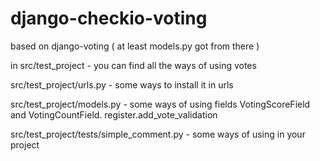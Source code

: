 django-checkio-voting
===================

based on django-voting ( at least models.py got from there )

in src/test_project - you can find all the ways of using votes

src/test_project/urls.py - some ways to install it in urls

src/test_project/models.py - some ways of using fields VotingScoreField and VotingCountField. register.add_vote_validation

src/test_project/tests/simple_comment.py - some ways of using in your project
